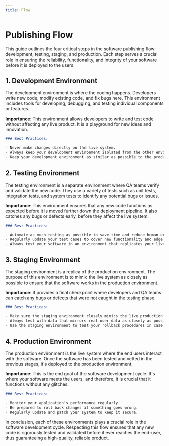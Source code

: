 ```yaml
---
title: Flow
--- 
```


# Publishing Flow

This guide outlines the four critical steps in the software publishing flow: development, testing, staging, and production. Each step serves a crucial role in ensuring the reliability, functionality, and integrity of your software before it is deployed to the users.

## 1. Development Environment

The development environment is where the coding happens. Developers write new code, modify existing code, and fix bugs here. This environment includes tools for developing, debugging, and testing individual components or features.

**Importance**: This environment allows developers to write and test code without affecting any live product. It is a playground for new ideas and innovation.

```markdown
### Best Practices:

- Never make changes directly on the live system.
- Always keep your development environment isolated from the other environments.
- Keep your development environment as similar as possible to the production environment.
```

## 2. Testing Environment

The testing environment is a separate environment where QA teams verify and validate the new code. They use a variety of tests such as unit tests, integration tests, and system tests to identify any potential bugs or issues.

**Importance**: This environment ensures that any new code functions as expected before it is moved further down the deployment pipeline. It also catches any bugs or defects early, before they affect the live system.

```markdown
### Best Practices:

- Automate as much testing as possible to save time and reduce human error.
- Regularly update your test cases to cover new functionality and edge cases.
- Always test your software in an environment that replicates your live system as closely as possible.
```

## 3. Staging Environment

The staging environment is a replica of the production environment. The purpose of this environment is to mimic the live system as closely as possible to ensure that the software works in the production environment.

**Importance**: It provides a final checkpoint where developers and QA teams can catch any bugs or defects that were not caught in the testing phase.

```markdown
### Best Practices:

- Make sure the staging environment closely mimics the live production environment.
- Always test with data that mirrors real user data as closely as possible.
- Use the staging environment to test your rollback procedures in case of a failed deployment.
```

## 4. Production Environment

The production environment is the live system where the end users interact with the software. Once the software has been tested and vetted in the previous stages, it's deployed to the production environment.

**Importance**: This is the end goal of the software development cycle. It's where your software meets the users, and therefore, it is crucial that it functions without any glitches.

```markdown
### Best Practices:

- Monitor your application's performance regularly.
- Be prepared to roll back changes if something goes wrong.
- Regularly update and patch your system to keep it secure.
```

In conclusion, each of these environments plays a crucial role in the software development cycle. Respecting this flow ensures that any new code is rigorously tested and validated before it ever reaches the end-user, thus guaranteeing a high-quality, reliable product.

